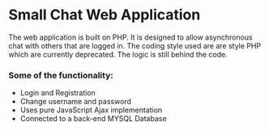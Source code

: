 # Small Chat Web Application #

The web application is built on PHP. It is designed to allow asynchronous chat with others that are logged in. The coding style used are are style PHP which are currently deprecated. The logic is still behind the code.

### Some of the functionality: ###

* Login and Registration
* Change username and password
* Uses pure JavaScript Ajax implementation
* Connected to a back-end MYSQL Database